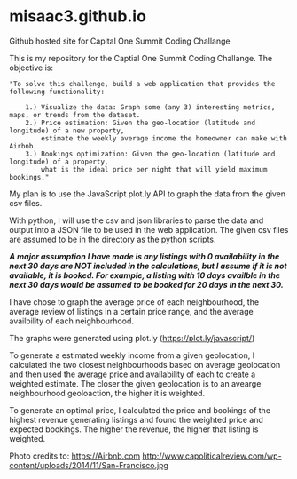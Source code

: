 # misaac3.github.io
Github hosted site for Capital One Summit Coding Challange

This is my repository for the Captial One Summit Coding Challange.
The objective is:

    "To solve this challenge, build a web application that provides the following functionality:

        1.) Visualize the data: Graph some (any 3) interesting metrics, maps, or trends from the dataset.
        2.) Price estimation: Given the geo-location (latitude and longitude) of a new property,
            estimate the weekly average income the homeowner can make with Airbnb.
        3.) Bookings optimization: Given the geo-location (latitude and longitude) of a property,
            what is the ideal price per night that will yield maximum bookings."
       
My plan is to use the JavaScript plot.ly API to graph the data from the given csv files.

With python, I will use the csv and json libraries to parse the data and output into a JSON file to be used in the web application. The given csv files are assumed to be in the directory as the python scripts.

***A major assumption I have made is any listings with 0 availability in the next 30 days are NOT included in the calculations, but I assume if it is not available, it is booked. For example, a listing with 10 days availble in the next 30 days would be assumed to be booked for 20 days in the next 30.***

I have chose to graph the average price of each neighbourhood, the average review of listings in a certain price range, and the average availbility of each neighbourhood.

The graphs were generated using plot.ly (https://plot.ly/javascript/)

To generate a estimated weekly income from a given geolocation, I calculated the two closest neighbourhoods based on average geolocation and then used the average price and availability of each to create a weighted estimate. The closer the given geolocation is to an avearge neighbourhood geoloaction, the higher it is weighted.

To generate an optimal price, I calculated the price and bookings of the highest revenue generating listings and found the weighted price and expected bookings. The higher the revenue, the higher that listing is weighted.

Photo credits to:
https://Airbnb.com
http://www.capoliticalreview.com/wp-content/uploads/2014/11/San-Francisco.jpg
